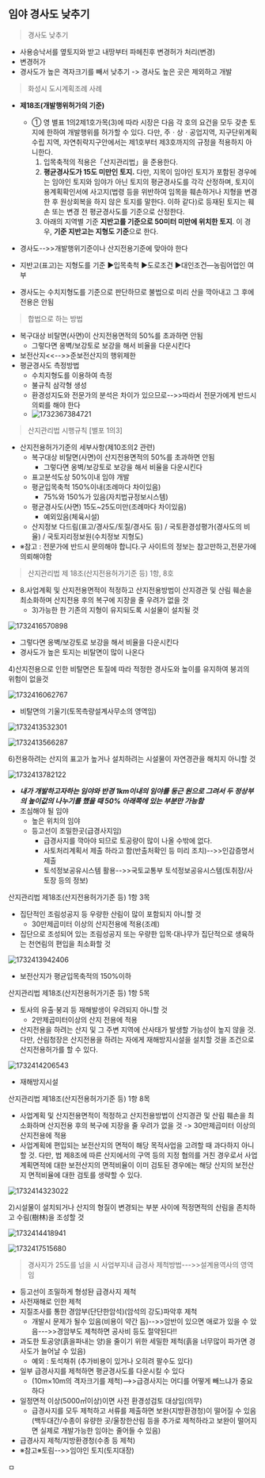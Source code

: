 ## 임야 경사도 낮추기

> 경사도 낮추기

* 사용승낙서를 옆토지와 받고 내땅부터 파헤친후 변경허가 처리(변경)
* 변경허가
* 경사도가 높은 격자크기를 빼서 낮추기 -> 경사도 높은 곳은 제외하고 개발

> 화성시 도시계획조례 사례

* **제18조(개발행위허가의 기준)**

  * ① 영 별표 1의2제1호가목(3)에 따라 시장은 다음 각 호의 요건을 모두 갖춘 토지에 한하여 개발행위를 허가할 수 있다. 다만, 주ㆍ상ㆍ공업지역, 지구단위계획 수립 지역, 자연취락지구안에서는 제1호부터 제3호까지의 규정을 적용하지 아니한다.
    1. 입목축적의 적용은「산지관리법」을 준용한다.
    2. **평균경사도가 15도 미만인 토지.** 다만, 지목이 임야인 토지가 포함된 경우에는 임야인 토지와 임야가 아닌 토지의 평균경사도를 각각 산정하며, 토지이용계획확인서에 사고지(법령 등을 위반하여 임목을 훼손하거나 지형을 변경한 후 원상회복을 하지 않은 토지를 말한다. 이하 같다)로 등재된 토지는 훼손 또는 변경 전 평균경사도를 기준으로 산정한다.
    3. 아래의 지역별 기준 **지반고를 기준으로 50미터 미만에 위치한 토지**. 이 경우, **기준 지반고는 지형도 기준**으로 한다.
* 경사도-->>개발행위기준이나 산지전용기준에 맞아야 한다
* 지반고(표고)는 지형도를 기준 ▶입목축척 ▶도로조건 ▶대인조건—농림어업인 여부
* 경사도는 수치지형도를 기준으로 판단하므로 불법으로 미리 산을 깍아내고 그 후에 전용은 안됨

> 합법으로 하는 방법

* 복구대상 비탈면(사면)이 산지전용면적의 50%를 초과하면 안됨
  * 그렇다면 옹벽/보강토로 보강을 해서 비율을 다운시킨다
* 보전산지<<-->>준보전산지의 행위제한
* 평균경사도 측정방법
  * 수치지형도를 이용하여 측정
  * 불규칙 삼각형 생성
  * 환경성지도와 전문가의 분석은 차이가 있으므로-->>따라서 전문가에게 반드시 의뢰를 해야 한다
  * ![1732367384721](images/임야경사도낮추기/1732367384721.png)

> 산지관리법 시행규칙 [별포 1의3]

* 산지전용허가기준의 세부사항(제10조의2 관련)
  * 복구대상 비탈면(사면)이 산지전용면적의 50%를 초과하면 안됨
    * 그렇다면 옹벽/보강토로 보강을 해서 비율을 다운시킨다
  * 표고분석도상 50%이내 임야 개발
  * 평균입목축척 150%이내(조례마다 차이있음)
    * 75%와 150%가 있음(자치법규정보시스템)
  * 평균경사도(사면) 15도~25도미만(조례마다 차이있음)
    * 예외있음(체육시설)
  * 산지정보 다드림(표고/경사도/토질/경사도 등) / 국토환경성평가(경사도의 비율) / 국토지리정보원(수치정보 지형도)
* ※참고 : 전문가에 반드시 문의해야 합니다.구 사이트의 정보는 참고만하고,전문가에 의뢰해야함

> 산지관리법 제 18조(산지전용허가기준 등) 1항, 8호

* 8.사업계획 및 산지전용면적이 적정하고 산지전용방법이 산지경관 및 산림 훼손을 최소화하며 산지전용 후의 복구에 지장을 줄 우려가 없을 것
  * 3)가능한 한 기존의 지형이 유지되도록 시설물이 설치될 것

![1732416570898](images/임야경사도낮추기/1732416570898.png)

* 그렇다면 옹벽/보강토로 보강을 해서 비율을 다운시킨다
* 경사도가 높은 토지는 비탈면이 많이 나온다

4)산지전용으로 인한 비탈면은 토질에 따라 적정한 경사도와 높이를 유지하여 붕괴의 위험이 없을것

![1732416062767](images/임야경사도낮추기/1732416062767.png)

* 비탈면의 기울기(토목측량설계사무소의 영역임)

![1732413532301](images/임야경사도낮추기/1732413532301.png)

![1732413566287](images/임야경사도낮추기/1732413566287.png)

6)전용하려는 산지의 표고가 높거나 설치하려는 시설물이 자연경관을 해치지 아니할 것

![1732413782122](images/임야경사도낮추기/1732413782122.png)

* ***내가 개발하고자하는 임야와 반경 1km이내의 임야를 둥근 원으로 그려서 두 정상부의 높이값의 나누기를 했을 때 50% 아래쪽에 있는 부분만 가능함***
* 조심해야 될 임야
  * 높은 위치의 임야
  * 등고선이 조밀한곳(급경사지임)
    * 급경사지를 깍아야 되므로 토공량이 많이 나올 수밖에 없다.
    * 사토처리계획서 제출 하라고 함(반출처확인 등 미리 조치)-->>인감증명서 제출
    * 토석정보공유시스템 활용-->>국토교통부 토석정보공유시스템(토취장/사토장 등의 정보)

산지관리법 제18조(산지전용허가기준 등) 1항 3목

* 집단적인 조림성공지 등 우량한 산림이 많이 포함되지 아니할 것
  * 30만제곱미터 이상의 산지전용에 적용(조례)
* 집단으로 조성되어 있는 조림성공지 또는 우량한 입목·대나무가 집단적으로 생육하는 천연림의 편입을 최소화할 것

![1732413942406](images/임야경사도낮추기/1732413942406.png)

* 보전산지가 평균입목축적의 150%이하

산지관리법 제18조(산지전용허가기준 등) 1항 5목

* 토사의 유출·붕괴 등 재해발생이 우려되지 아니할 것
  * 2만제곱미터이상의 산지 전용에 적용
* 산지전용을 하려는 산지 및 그 주변 지역에 산사태가 발생할 가능성이 높지 않을 것. 다만, 산림청장은 산지전용을 하려는 자에게 재해방지시설을 설치할 것을 조건으로 산지전용허가를 할 수 있다.

![1732414206543](images/임야경사도낮추기/1732414206543.png)

* 재해방지시설

산지관리법 제18조(산지전용허가기준 등) 1항 8목

* 사업계획 및 산지전용면적이 적정하고 산지전용방법이 산지경관 및 산림 훼손을 최소화하며 산지전용 후의 복구에 지장을 줄 우려가 없을 것 -> 30만제곱미터 이상의 산지전용에 적용
* 사업계획에 편입되는 보전산지의 면적이 해당 목적사업을 고려할 때 과다하지 아니할 것. 다만, 법 제8조에 따른 산지에서의 구역 등의 지정 협의를 거친 경우로서 사업계획면적에 대한 보전산지의 면적비율이 이미 검토된 경우에는 해당 산지의 보전산지 면적비율에 대한 검토를 생략할 수 있다.

![1732414323022](images/임야경사도낮추기/1732414323022.png)

2)시설물이 설치되거나 산지의 형질이 변경되는 부분 사이에 적정면적의 산림을 존치하고 수림(樹林)을 조성할 것

![1732414418941](images/임야경사도낮추기/1732414418941.png)

![1732417515680](images/임야경사도낮추기/1732417515680.png)

> 경사지가 25도를 넘을 시 사업부지내 급경사 제척방법--->>설계용역사의 영역임

* 등고선이 조밀하게 형성돤 급경사지 제척
* 사전재해로 인한 제척
* 지질조사를 통한 경암부(단단한암석)(암석의 강도)파악후 제척
  * 개발시 문제가 될수 있음(비용이 약간 듬)-->>암반이 있으면 애로가 있을 수 았음--->>경암부도 제척하면 공사비 등도 절약된다!!
* 과도한 토공양(흙을파내는 양)을 줄이기 위한 세밀한 제척(흙을 너무많이 파가면 경사도가 늘어날 수 있음)
  * 예외 : 토석채취 (추가비용이 있거나 오히려 팔수도 있다)
* 일부 급경사지를 제척하면 평균경사도를 다운시킬 수 있다
  * (10m×10m의 격자크기를 제척)-->>급경사지는 어디를 어떻게 빼느냐가 중요하다
* 일정면적 이상(5000㎡이상)이면 사전 환경성검토 대상임(의무)
  * 급경사지를 모두 제척하고 서류를 제출하면 보완(지방환경청)이 떨어질 수 있음(백두대간/수종이 유량한 곳/울창한산림 등을 추가로 제척하라고 보완이 떨어지면 실제로 개발가능한 임야는 줄어들 수 있음)
* 급경사지 제척/지방환경청(수종 등 제척)
* ※참고※토림-->>임야인 토지(토지대장)

ㅁ
